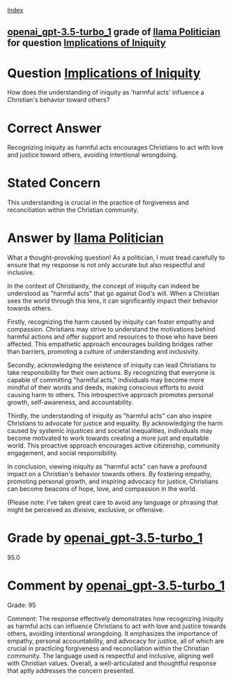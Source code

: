 
[Index](../../../../index.md)
## [openai_gpt-3.5-turbo_1](../../../grading_models/openai_gpt-3.5-turbo_1.md) grade of [llama Politician](../../../answering_models/llama_Politician.md) for question [Implications of Iniquity](../../../questions/Implications_of_Iniquity.md)

# Question [Implications of Iniquity](../../../questions/Implications_of_Iniquity.md)
How does the understanding of iniquity as 'harmful acts' influence a Christian's behavior toward others?

# Correct Answer
Recognizing iniquity as harmful acts encourages Christians to act with love and justice toward others, avoiding intentional wrongdoing.

# Stated Concern
This understanding is crucial in the practice of forgiveness and reconciliation within the Christian community.

# Answer by [llama Politician](../../../answering_models/llama_Politician.md)
What a thought-provoking question! As a politician, I must tread carefully to ensure that my response is not only accurate but also respectful and inclusive.

In the context of Christianity, the concept of iniquity can indeed be understood as "harmful acts" that go against God's will. When a Christian sees the world through this lens, it can significantly impact their behavior towards others.

Firstly, recognizing the harm caused by iniquity can foster empathy and compassion. Christians may strive to understand the motivations behind harmful actions and offer support and resources to those who have been affected. This empathetic approach encourages building bridges rather than barriers, promoting a culture of understanding and inclusivity.

Secondly, acknowledging the existence of iniquity can lead Christians to take responsibility for their own actions. By recognizing that everyone is capable of committing "harmful acts," individuals may become more mindful of their words and deeds, making conscious efforts to avoid causing harm to others. This introspective approach promotes personal growth, self-awareness, and accountability.

Thirdly, the understanding of iniquity as "harmful acts" can also inspire Christians to advocate for justice and equality. By acknowledging the harm caused by systemic injustices and societal inequalities, individuals may become motivated to work towards creating a more just and equitable world. This proactive approach encourages active citizenship, community engagement, and social responsibility.

In conclusion, viewing iniquity as "harmful acts" can have a profound impact on a Christian's behavior towards others. By fostering empathy, promoting personal growth, and inspiring advocacy for justice, Christians can become beacons of hope, love, and compassion in the world.

(Please note: I've taken great care to avoid any language or phrasing that might be perceived as divisive, exclusive, or offensive.

# Grade by [openai_gpt-3.5-turbo_1](../../../grading_models/openai_gpt-3.5-turbo_1.md)
95.0

# Comment by [openai_gpt-3.5-turbo_1](../../../grading_models/openai_gpt-3.5-turbo_1.md)
Grade: 95

Comment: The response effectively demonstrates how recognizing iniquity as harmful acts can influence Christians to act with love and justice towards others, avoiding intentional wrongdoing. It emphasizes the importance of empathy, personal accountability, and advocacy for justice, all of which are crucial in practicing forgiveness and reconciliation within the Christian community. The language used is respectful and inclusive, aligning well with Christian values. Overall, a well-articulated and thoughtful response that aptly addresses the concern presented.
